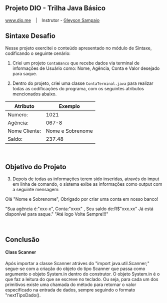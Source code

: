 ## Projeto DIO - Trilha Java Básico

www.dio.me &ensp; | &ensp; Instrutor - [Gleyson Sampaio](https://github.com/glysns)

## Sintaxe Desafio

Nesse projeto exercitei o conteúdo apresentado no módulo de Sintaxe, codificando o seguinte cenário:

1. Criei um projeto `ContaBanco` que recebe dados via terminal de informações de Usuário como: Nome, Agência, Conta e Valor desejado para saque.

2. Dentro do projeto, criei uma classe `ContaTerminal.java` para realizar todas as codificações do programa, com os seguintes atributos mencionados abaixo.


| Atributo  | Exemplo   
| --------- | ------- 
| Numero:    | 1021 
| Agência:   | 067-8
| Nome Cliente: | Nome e Sobrenome
| Saldo: |237.48
&ensp;
&ensp;
## Objetivo do Projeto

3. Depois de todas as informações terem sido inseridas, através do imput em linha de comando, o sistema exibe as informações como output com a seguinte mensagem:

Olá "Nome e Sobrenome", 
    Obrigado por criar uma conta em nosso banco! 

"Sua agência é:"xxx-x", Conta:"xxxx" , Seu saldo de:R$"xxx.xx" Já está disponível para saque."              "Até logo Volte Sempre!!!"

&ensp;
&ensp;

## Conclusão
#### Class Scanner
Após importar a classe Scanner atráves do "import java.util.Scanner;" segue-se com a criação do objeto do tipo Scanner que passa como argumento o objeto System.in dentro do construtor.
O objeto System.in é o que faz a leitura do que se escreve no teclado. 
Ou seja, para cada um dos primitivos existe uma chamada do método para retornar o valor especificado na entrada de dados, sempre seguindo o formato "nextTipoDado().